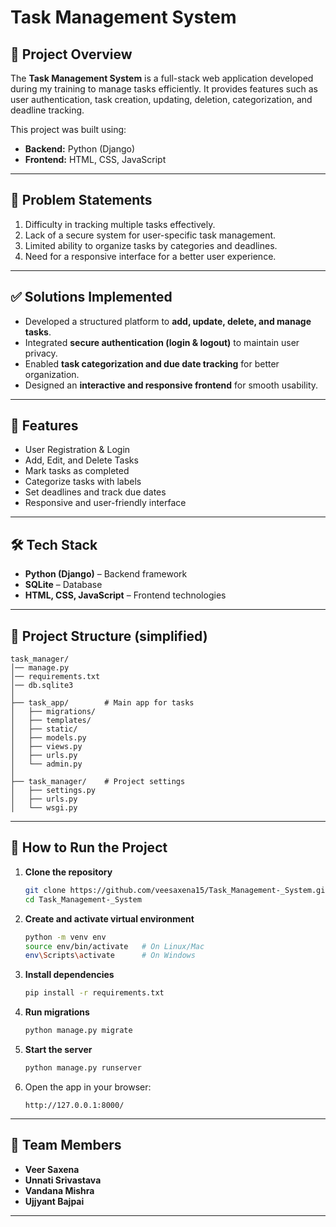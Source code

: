# Task Management System

## 📌 Project Overview

The **Task Management System** is a full-stack web application developed during my training to manage tasks efficiently.
It provides features such as user authentication, task creation, updating, deletion, categorization, and deadline tracking.

This project was built using:

* **Backend:** Python (Django)
* **Frontend:** HTML, CSS, JavaScript

---

## 🛑 Problem Statements

1. Difficulty in tracking multiple tasks effectively.
2. Lack of a secure system for user-specific task management.
3. Limited ability to organize tasks by categories and deadlines.
4. Need for a responsive interface for a better user experience.

---

## ✅ Solutions Implemented

* Developed a structured platform to **add, update, delete, and manage tasks**.
* Integrated **secure authentication (login & logout)** to maintain user privacy.
* Enabled **task categorization and due date tracking** for better organization.
* Designed an **interactive and responsive frontend** for smooth usability.

---

## 🚀 Features

* User Registration & Login
* Add, Edit, and Delete Tasks
* Mark tasks as completed
* Categorize tasks with labels
* Set deadlines and track due dates
* Responsive and user-friendly interface

---

## 🛠️ Tech Stack

* **Python (Django)** – Backend framework
* **SQLite** – Database
* **HTML, CSS, JavaScript** – Frontend technologies

---

## 📂 Project Structure (simplified)

```
task_manager/
│── manage.py
│── requirements.txt
│── db.sqlite3
│
├── task_app/        # Main app for tasks
│   ├── migrations/
│   ├── templates/
│   ├── static/
│   ├── models.py
│   ├── views.py
│   ├── urls.py
│   └── admin.py
│
├── task_manager/    # Project settings
│   ├── settings.py
│   ├── urls.py
│   └── wsgi.py
```

---

## 📖 How to Run the Project

1. **Clone the repository**

   ```bash
   git clone https://github.com/veesaxena15/Task_Management-_System.git
   cd Task_Management-_System
   ```

2. **Create and activate virtual environment**

   ```bash
   python -m venv env
   source env/bin/activate   # On Linux/Mac
   env\Scripts\activate      # On Windows
   ```

3. **Install dependencies**

   ```bash
   pip install -r requirements.txt
   ```

4. **Run migrations**

   ```bash
   python manage.py migrate
   ```

5. **Start the server**

   ```bash
   python manage.py runserver
   ```

6. Open the app in your browser:

   ```
   http://127.0.0.1:8000/
   ```

---

## 👥 Team Members

* **Veer Saxena**
* **Unnati Srivastava**
* **Vandana Mishra**
* **Ujjyant Bajpai**

---
